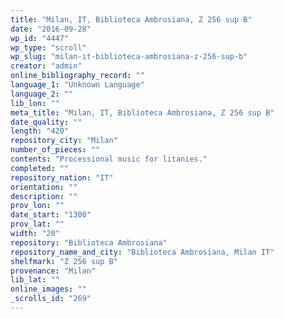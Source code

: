 ```yaml
---
title: "Milan, IT, Biblioteca Ambrosiana, Z 256 sup B"
date: "2016-09-28"
wp_id: "4447"
wp_type: "scroll"
wp_slug: "milan-it-biblioteca-ambrosiana-z-256-sup-b"
creator: "admin"
online_bibliography_record: ""
language_1: "Unknown Language"
language_2: ""
lib_lon: ""
meta_title: "Milan, IT, Biblioteca Ambrosiana, Z 256 sup B"
date_quality: ""
length: "420"
repository_city: "Milan"
number_of_pieces: ""
contents: "Processional music for litanies."
completed: ""
repository_nation: "IT"
orientation: ""
description: ""
prov_lon: ""
date_start: "1300"
prov_lat: ""
width: "20"
repository: "Biblioteca Ambrosiana"
repository_name_and_city: "Biblioteca Ambrosiana, Milan IT"
shelfmark: "Z 256 sup B"
provenance: "Milan"
lib_lat: ""
online_images: ""
_scrolls_id: "269"
---
```



